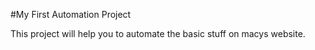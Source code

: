 #My First Automation Project

This project will help you to automate the basic stuff on macys website.
